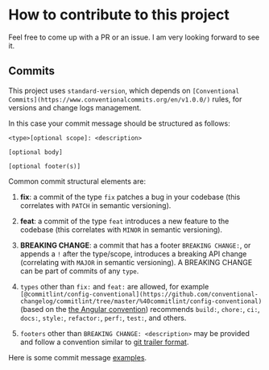 # How to contribute to this project

Feel free to come up with a PR or an issue. I am very looking forward to see it.

## Commits

This project uses `standard-version`, which depends on `[Conventional Commits](https://www.conventionalcommits.org/en/v1.0.0/)` rules, for versions and change logs management.

In this case your commit message should be structured as follows:

``` vim
<type>[optional scope]: <description>

[optional body]

[optional footer(s)]
```

Common commit structural elements are:

1. **fix**: a commit of the type `fix` patches a bug in your codebase (this correlates with `PATCH` in semantic versioning).

1. **feat**: a commit of the type `feat` introduces a new feature to the codebase (this correlates with `MINOR` in semantic versioning).

1. **BREAKING CHANGE**: a commit that has a footer `BREAKING CHANGE:`, or appends a `!` after the type/scope, introduces a breaking API change (correlating with `MAJOR` in semantic versioning). A BREAKING CHANGE can be part of commits of any `type`.

1. `types` other than `fix:` and `feat:` are allowed, for example `[@commitlint/config-conventional](https://github.com/conventional-changelog/commitlint/tree/master/%40commitlint/config-conventional)` (based on the [the Angular convention](https://github.com/angular/angular/blob/22b96b9/CONTRIBUTING.md#-commit-message-guidelines)) recommends `build:`, `chore:`, `ci:`, `docs:`, `style:`, `refactor:`, `perf:`, `test:`, and others.

1. `footers` other than `BREAKING CHANGE: <description>` may be provided and follow a convention similar to [git trailer format](https://git-scm.com/docs/git-interpret-trailers).

Here is some commit message [examples](https://www.conventionalcommits.org/en/v1.0.0/#examples).
